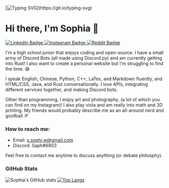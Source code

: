 [![Typing SVG](https://readme-typing-svg.herokuapp.com?font=Fira+Code&size=40&pause=1000&color=CE5C5F&vCenter=true&width=520&height=40&lines=Welcome+to+my+profile!)](https://git.io/typing-svg)
# Hi there, I'm Sophia 👋

<div id="badges">
  <a href="your-linkedin-URL">
    <img src="https://img.shields.io/badge/LinkedIn-blue?style=for-the-badge&logo=linkedin&logoColor=white" alt="LinkedIn Badge"/>
  </a>
  <a href="https://www.instagram.com/5pectating_5pecter/">
    <img src="https://img.shields.io/badge/Instagram-E4405F?style=for-the-badge&logo=instagram&logoColor=white" alt="Instagram Badge"/>
  </a>
  <a href="https://www.reddit.com/user/Sapphire-13">
    <img src="https://img.shields.io/badge/Reddit-FF4500?style=for-the-badge&logo=reddit&logoColor=white" alt="Reddit Badge"/>
  </a>
</div>

I'm a high school junior that enjoys coding and open-source. I have a small army of Discord Bots (all made using Discord.py) and am currently getting into Rust! I also want to create a personal website but I'm struggling to find the time. 😅 

I speak English, Chinese, Python, C++, LaTex, and Markdown fluently, and HTML/CSS, Java, and Rust conversationally. I love APIs, integrating different services together, and making Discord bots.

Other than programming, I enjoy art and photography, (a lot of which you can find on my Instagram)! I also play viola and am really into math and 3D printing. My friends would probably describe me as an all-around nerd and goofball :P

### How to reach me:
- Email: s.sophi.w@gmail.com
- Discord: Saph#6803

Feel free to contact me anytime to discuss anything (or debate philosphy).

### GitHub Stats
![Sophia's GitHub stats](https://github-readme-stats-git-masterrstaa-rickstaa.vercel.app/api?username=sswangg&show_icons=true&include_all_commits=true&bg_color=30,e96443,904e95&title_color=fff&text_color=fff)
[![Top Langs](https://github-readme-stats-git-masterrstaa-rickstaa.vercel.app/api/top-langs/?username=sswangg&layout=compact&bg_color=30,e96443,904e95&title_color=fff&text_color=fff)](https://github.com/anuraghazra/github-readme-stats)
